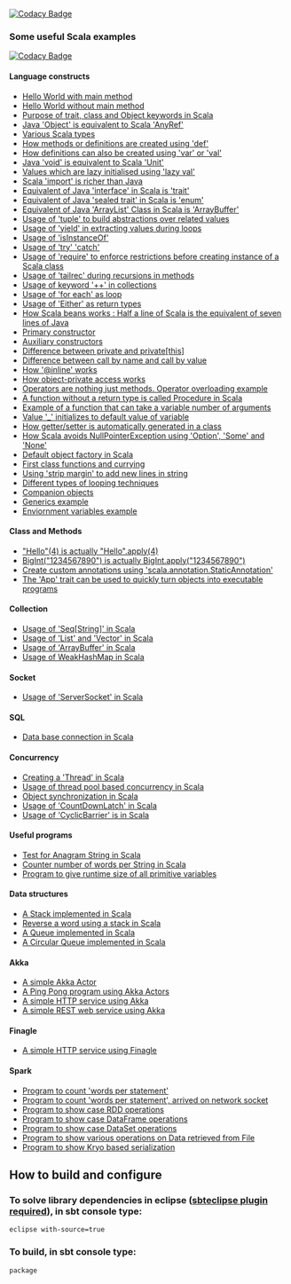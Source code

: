 [![Codacy Badge](https://api.codacy.com/project/badge/Grade/507e7b65e6794888b4a89a6682db0287)](https://www.codacy.com/app/inbravo/scala-src?utm_source=github.com&amp;utm_medium=referral&amp;utm_content=inbravo/scala-src&amp;utm_campaign=Badge_Grade)

### Some useful Scala examples

[![Codacy Badge](https://api.codacy.com/project/badge/Grade/507e7b65e6794888b4a89a6682db0287)](https://www.codacy.com/app/inbravo/scala-src?utm_source=github.com&utm_medium=referral&utm_content=inbravo/scala-src&utm_campaign=badger)


#### Language constructs
-  [Hello World with main method][HelloWorld.md]
-  [Hello World without main method][HelloWorldWithoutMain.md]
-  [Purpose of trait, class and Object keywords in Scala][ClassObjectTest.md]
-  [Java 'Object' is equivalent to Scala 'AnyRef'][VarArgsTest.md]
-  [Various Scala types][ValuesTest.md]
-  [How methods or definitions are created using 'def'][MethodTest.md]
-  [How definitions can also be created using 'var' or 'val'][VarAndValTest.md]
-  [Java 'void' is equivalent to Scala 'Unit'][MathOpsTest.md]
-  [Values which are lazy initialised using 'lazy val'][LazyValTest.md]
-  [Scala 'import' is richer than Java][ImportTest.md]
-  [Equivalent of Java 'interface' in Scala is 'trait'][MultipleTraitTest.md]
-  [Equivalent of Java 'sealed trait' in Scala is 'enum'][SealedTraitTest.md]
-  [Equivalent of Java 'ArrayList' Class in Scala is 'ArrayBuffer'][ArrayBufferTest.md]
-  [Usage of 'tuple' to build abstractions over related values][TupleTest.md]
-  [Usage of 'yield' in extracting values during loops][YieldTest.md]
-  [Usage of 'isInstanceOf'][InstanceOfTest.md]
-  [Usage of 'try' 'catch'][TryCatchTest.md]
-  [Usage of 'require' to enforce restrictions before creating instance of a Scala class][RequireTest.md]
-  [Usage of 'tailrec' during recursions in methods][FactorialTest.md]
-  [Usage of keyword '++' in collections][StringsTest.md]
-  [Usage of 'for each' as loop][ForEachTest.md]
-  [Usage of 'Either' as return types][EitherTest.md]
-  [How Scala beans works : Half a line of Scala is the equivalent of seven lines of Java][PrimaryConstructorTest.md]
-  [Primary constructor][PrimaryConstructorTest.md]
-  [Auxiliary constructors][AuxiliaryConstructorsTest.md]
-  [Difference between private and private[this]][ObjectPrivateAccess.md]
-  [Difference between call by name and call by value][CallByNameAndValueTest.md]
-  [How '@inline' works][MethodInlineTest.md]
-  [How object-private access works][ObjectPrivateAccess.md]
-  [Operators are nothing just methods. Operator overloading example][OperatorsAreMethods.md]
-  [A function without a return type is called Procedure in Scala][ProcedureTest.md]
-  [Example of a function that can take a variable number of arguments][VarArgsTest.md]
-  [Value '_' initializes to default value of variable][MutatorTest.md]
-  [How getter/setter is automatically generated in a class][MutatorTest.md]
-  [How Scala avoids NullPointerException using 'Option', 'Some' and 'None'][SomeNoneOptionTest.md]
-  [Default object factory in Scala][ObjectFactoryTest.md]
-  [First class functions and currying][FirstClassFuncTest.md]
-  [Using 'strip margin' to add new lines in string][CustomerRestService.md]
-  [Different types of looping techniques][LoopTest.md]
-  [Companion objects][CompanionObjectTest.md]
-  [Generics example][GenericsTest.md]
-  [Enviornment variables example][EnvironmentVarTest.md]

#### Class and Methods
-  ["Hello"(4) is actually "Hello".apply(4)][MathOpsTest.md]
-  [BigInt("1234567890") is actually BigInt.apply("1234567890")][MathOpsTest.md]
-  [Create custom annotations using 'scala.annotation.StaticAnnotation'][AnnotationTest.md]
-  [The 'App' trait can be used to quickly turn objects into executable programs][EitherTest.md]

#### Collection
-  [Usage of 'Seq[String]' in Scala][SeqOfStringsTest.md]
-  [Usage of 'List' and 'Vector' in Scala][ListTest.md]
-  [Usage of 'ArrayBuffer' in Scala][ArrayBufferTest.md]
-  [Usage of WeakHashMap in Scala][WeakHashMapTest.md]

#### Socket
-  [Usage of 'ServerSocket' in Scala][NetworkService.md]

#### SQL
-  [Data base connection in Scala][JDBCTest.md]

#### Concurrency
-  [Creating a 'Thread' in Scala][ThreadTest.md]
-  [Usage of thread pool based concurrency in Scala][NetworkService.md]
-  [Object synchronization in Scala][WeakHashMapTest.md]
-  [Usage of 'CountDownLatch' in Scala][CountDownLatchTest.md]
-  [Usage of 'CyclicBarrier' is in Scala][CyclicBarrierTest.md]

#### Useful programs
-  [Test for Anagram String in Scala][Anagram.md]
-  [Counter number of words per String in Scala][WordFrequency.md]
-  [Program to give runtime size of all primitive variables][PrimitiveVarsSizeTest.md]

#### Data structures
-  [A Stack implemented in Scala][Stack.md]
-  [Reverse a word using a stack in Scala][ReverseTheWord.md]
-  [A Queue implemented in Scala][Queue.md]
-  [A Circular Queue implemented in Scala][CircularQueue.md]

#### Akka
-  [A simple Akka Actor][HelloActor.md]
-  [A Ping Pong program using Akka Actors][PingPongTest.md]
-  [A simple HTTP service using Akka][SimpleHttpService.md]
-  [A simple REST web service using Akka][CustomerRestService.md]

#### Finagle
-  [A simple HTTP service using Finagle][FinagleHttpService.md]

#### Spark 
-  [Program to count 'words per statement'][SparkWordCount.md]
-  [Program to count 'words per statement', arrived on network socket][SocketWordCount.md]
-  [Program to show case RDD operations][SparkRDDTest.md]
-  [Program to show case DataFrame operations][SparkDFTest.md]
-  [Program to show case DataSet operations][SparkDSTest.md]
-  [Program to show various operations on Data retrieved from File][SparkTestFileTest.md]
-  [Program to show Kryo based serialization][KryoEncodingTest.md]

## How to build and configure
### To solve library dependencies in eclipse ([sbteclipse plugin required][Using-sbteclipse.md]), in sbt console type: 
    eclipse with-source=true
 
### To build, in sbt console type:
    package


[Using-sbteclipse.md]: https://github.com/typesafehub/sbteclipse/wiki/Using-sbteclipse
[HelloWorld.md]: https://github.com/inbravo/scala-src/blob/master/src/main/scala/com/inbravo/lang/HelloWorld.scala
[HelloWorldWithoutMain.md]: https://github.com/inbravo/scala-src/blob/master/src/main/scala/com/inbravo/lang/HelloWorldWithoutMain.scala
[ValuesTest.md]: https://github.com/inbravo/scala-src/blob/master/src/main/scala/com/inbravo/lang/ValuesTest.scala
[VarAndValTest.md]: https://github.com/inbravo/scala-src/blob/master/src/main/scala/com/inbravo/lang/VarAndValTest.scala
[MethodTest.md]: https://github.com/inbravo/scala-src/blob/master/src/main/scala/com/inbravo/lang/MethodTest.scala
[ClassObjectTest.md]: https://github.com/inbravo/scala-src/blob/master/src/main/scala/com/inbravo/lang/ClassObjectTest.scala
[ArrayBufferTest.md]: https://github.com/inbravo/scala-src/blob/master/src/main/scala/com/inbravo/lang/ArrayBufferTest.scala
[VarArgsTest.md]: https://github.com/inbravo/scala-src/blob/master/src/main/scala/com/inbravo/lang/VarArgsTest.scala
[ProcedureTest.md]: https://github.com/inbravo/scala-src/blob/master/src/main/scala/com/inbravo/lang/ProcedureTest.scala
[AnnotationTest.md]: https://github.com/inbravo/scala-src/blob/master/src/main/scala/com/inbravo/lang/AnnotationTest.scala
[MutatorTest.md]: https://github.com/inbravo/scala-src/blob/master/src/main/scala/com/inbravo/lang/MutatorTest.scala
[SomeNoneOptionTest.md]: https://github.com/inbravo/scala-src/blob/master/src/main/scala/com/inbravo/lang/SomeNoneOptionTest.scala
[EitherTest.md]: https://github.com/inbravo/scala-src/blob/master/src/main/scala/com/inbravo/lang/EitherTest.scala  
[LoopTest.md]: https://github.com/inbravo/scala-src/blob/master/src/main/scala/com/inbravo/lang/LoopTest.scala  
[MultipleTraitTest.md]: https://github.com/inbravo/scala-src/blob/master/src/main/scala/com/inbravo/lang/MultipleTraitTest.scala  
[SealedTraitTest.md]: https://github.com/inbravo/scala-src/blob/master/src/main/scala/com/inbravo/lang/SealedTraitTest.scala 
[TupleTest.md]: https://github.com/inbravo/scala-src/blob/master/src/main/scala/com/inbravo/lang/TupleTest.scala 
[ForEachTest.md]: https://github.com/inbravo/scala-src/blob/master/src/main/scala/com/inbravo/lang/ForEachTest.scala 
[YieldTest.md]: https://github.com/inbravo/scala-src/blob/master/src/main/scala/com/inbravo/lang/ForEachTest.scala 
[ObjectFactoryTest.md]: https://github.com/inbravo/scala-src/blob/master/src/main/scala/com/inbravo/lang/ObjectFactoryTest.scala 
[ImportTest.md]: https://github.com/inbravo/scala-src/blob/master/src/main/scala/com/inbravo/lang/ImportTest.scala 
[InstanceOfTest.md]: https://github.com/inbravo/scala-src/blob/master/src/main/scala/com/inbravo/lang/InstanceOfTest.scala 
[PrimaryConstructorTest.md]: https://github.com/inbravo/scala-src/blob/master/src/main/scala/com/inbravo/lang/PrimaryConstructorTest.scala
[AuxiliaryConstructorsTest.md]: https://github.com/inbravo/scala-src/blob/master/src/main/scala/com/inbravo/lang/AuxiliaryConstructorsTest.scala
[ObjectPrivateAccess.md]: https://github.com/inbravo/scala-src/blob/master/src/main/scala/com/inbravo/lang/ObjectPrivateAccess.scala
[CallByNameAndValueTest.md]: https://github.com/inbravo/scala-src/blob/master/src/main/scala/com/inbravo/lang/CallByNameAndValueTest.scala
[MethodInlineTest.md]: https://github.com/inbravo/scala-src/blob/master/src/main/scala/com/inbravo/lang/MethodInlineTest.scala
[GenericsTest.md]: https://github.com/inbravo/scala-src/blob/master/src/main/scala/com/inbravo/lang/GenericsTest.scala 
[StringsTest.md]: https://github.com/inbravo/scala-src/blob/master/src/main/scala/com/inbravo/lang/StringsTest.scala 
[SeqOfStringsTest.md]: https://github.com/inbravo/scala-src/blob/master/src/main/scala/com/inbravo/lang/SeqOfStringsTest.scala 
[ListTest.md]: https://github.com/inbravo/scala-src/blob/master/src/main/scala/com/inbravo/lang/SeqOfStringsTest.scala
[MathOpsTest.md]: https://github.com/inbravo/scala-src/blob/master/src/main/scala/com/inbravo/lang/MathOpsTest.scala  
[ArrayBufferTest.md]: https://github.com/inbravo/scala-src/blob/master/src/main/scala/com/inbravo/lang/SeqOfStringsTest.scala 
[CompanionObjectTest.md]: https://github.com/inbravo/scala-src/blob/master/src/main/scala/com/inbravo/lang/CompanionObjectTest.scala 
[MapTest.md]: https://github.com/inbravo/scala-src/blob/master/src/main/scala/com/inbravo/lang/MapTest.scala 
[EnvironmentVarTest.md]: https://github.com/inbravo/scala-src/blob/master/src/main/scala/com/inbravo/lang/EnvironmentVarTest.scala 
[FirstClassFuncTest.md]: https://github.com/inbravo/scala-src/blob/master/src/main/scala/com/inbravo/lang/FirstClassFuncTest.scala 
[TryCatchTest.md]: https://github.com/inbravo/scala-src/blob/master/src/main/scala/com/inbravo/lang/TryCatchTest.scala 
[RequireTest.md]: https://github.com/inbravo/scala-src/blob/master/src/main/scala/com/inbravo/lang/CompanionObjectTest.scala
[OperatorsAreMethods.md]: https://github.com/inbravo/scala-src/blob/master/src/main/scala/com/inbravo/lang/OperatorsAreMethods.scala 
[NetworkService.md]: https://github.com/inbravo/scala-src/blob/master/src/main/scala/com/inbravo/concurrency/NetworkService.scala
[JDBCTest.md]: https://github.com/inbravo/scala-src/blob/master/src/main/scala/com/inbravo/jdbc/JDBCTest.scala
[ThreadTest.md]: https://github.com/inbravo/scala-src/blob/master/src/main/scala/com/inbravo/concurrency/ThreadTest.scala
[CountDownLatchTest.md]: https://github.com/inbravo/scala-src/blob/master/src/main/scala/com/inbravo/concurrency/CountDownLatchTest.scala
[CyclicBarrierTest.md]: https://github.com/inbravo/scala-src/blob/master/src/main/scala/com/inbravo/concurrency/CyclicBarrierTest.scala
[FactorialTest.md]: https://github.com/inbravo/scala-src/blob/master/src/main/scala/com/inbravo/number/FactorialTest.scala
[LazyValTest.md]: https://github.com/inbravo/scala-src/blob/master/src/main/scala/com/inbravo/lang/LazyValTest.scala
[Anagram.md]: https://github.com/inbravo/scala-src/blob/master/src/main/scala/com/inbravo/string/Anagram.scala
[WordFrequency.md]: https://github.com/inbravo/scala-src/blob/master/src/main/scala/com/inbravo/string/WordFrequency.scala
[Stack.md]: https://github.com/inbravo/scala-src/blob/master/src/main/scala/com/inbravo/ds/stack/Stack.scala
[ReverseTheWord.md]: https://github.com/inbravo/scala-src/blob/master/src/main/scala/com/inbravo/ds/stack/ReverseTheWord.scala
[Queue.md]: https://github.com/inbravo/scala-src/blob/master/src/main/scala/com/inbravo/ds/queue/Queue.scala
[CircularQueue.md]: https://github.com/inbravo/scala-src/blob/master/src/main/scala/com/inbravo/ds/queue/CircularQueue.scala
[PrimitiveVarsSizeTest.md]: https://github.com/inbravo/scala-src/blob/master/src/main/scala/com/inbravo/memory/PrimitiveVarsSizeTest.scala
[HelloActor.md]: https://github.com/inbravo/scala-src/blob/master/src/main/scala/com/inbravo/akka/basic/HelloActor.scala
[PingPongTest.md]: https://github.com/inbravo/scala-src/blob/master/src/main/scala/com/inbravo/akka/basic/PingPongTest.scala
[SimpleHttpService.md]: https://github.com/inbravo/scala-src/blob/master/src/main/scala/com/inbravo/akka/http/SimpleHttpService.scala
[FinagleHttpService.md]: https://github.com/inbravo/scala-src/blob/master/src/main/scala/com/inbravo/finagle/FinagleHttpService.scala
[CustomerRestService.md]: https://github.com/inbravo/scala-src/blob/master/src/main/scala/com/inbravo/akka/http/CustomerRestService.scala
[WeakHashMapTest.md]: https://github.com/inbravo/scala-src/blob/master/src/main/scala/com/inbravo/lang/ref/WeakHashMapTest.scala
[SparkWordCount.md]: https://github.com/inbravo/scala-src/blob/master/src/main/scala/com/inbravo/spark/SparkWordCount.scala
[SparkRDDTest.md]: https://github.com/inbravo/scala-src/blob/master/src/main/scala/com/inbravo/spark/SparkRDDTest.scala
[SparkDFTest.md]: https://github.com/inbravo/scala-src/blob/master/src/main/scala/com/inbravo/spark/SparkDFTest.scala
[SparkDSTest.md]: https://github.com/inbravo/scala-src/blob/master/src/main/scala/com/inbravo/spark/SparkDSTest.scala
[SparkTestFileTest.md]: https://github.com/inbravo/scala-src/blob/master/src/main/scala/com/inbravo/spark/SparkTestFileTest.scala
[SocketWordCount.md]: https://github.com/inbravo/scala-src/blob/master/src/main/scala/com/inbravo/spark/SocketWordCount.scala
[KryoEncodingTest.md]: https://github.com/inbravo/scala-src/blob/master/src/main/scala/com/inbravo/spark/KryoEncodingTest.scala
